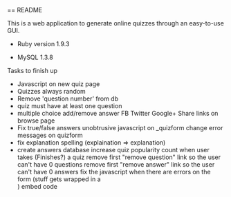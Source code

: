== README

This is a web application to generate online quizzes through an easy-to-use GUI.

* Ruby version 1.9.3

* MySQL 1.3.8

Tasks to finish up

- Javascript on new quiz page
- Quizzes always random
- Remove 'question number' from db
- quiz must have at least one question
- multiple choice add/remove answer
FB Twitter Google+ Share links on browse page
- Fix true/false answers
unobtrusive javascript on _quizform
change error messages on quizform
- fix explanation spelling (explaination => explanation)
- create answers database
increase quiz popularity count when user takes (Finishes?) a quiz
remove first "remove question" link so the user can't have 0 questions
remove first "remove answer" link so the user can't have 0 answers
fix the javascript when there are errors on the form (stuff gets wrapped in a <div class="errors">)
embed code
